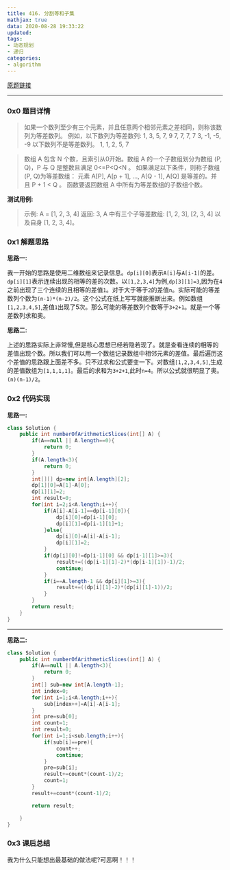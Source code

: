 ```yaml
---
title: 416. 分割等和子集
mathjax: true
data: 2020-08-28 19:33:22
updated:
tags:
- 动态规划
- 递归
categories:
- algorithm
---
```


[原题链接](https://leetcode-cn.com/problems/arithmetic-slices)


---

### 0x0 题目详情

>如果一个数列至少有三个元素，并且任意两个相邻元素之差相同，则称该数列为等差数列。
例如，以下数列为等差数列:
1, 3, 5, 7, 9
7, 7, 7, 7
3, -1, -5, -9
以下数列不是等差数列。
1, 1, 2, 5, 7
 

>数组 A 包含 N 个数，且索引从0开始。数组 A 的一个子数组划分为数组 (P, Q)，P 与 Q 是整数且满足 0<=P<Q<N 。
如果满足以下条件，则称子数组(P, Q)为等差数组：
元素 A[P], A[p + 1], ..., A[Q - 1], A[Q] 是等差的。并且 P + 1 < Q 。
函数要返回数组 A 中所有为等差数组的子数组个数。

**测试用例:** 

>示例:
A = [1, 2, 3, 4]
返回: 3, A 中有三个子等差数组: [1, 2, 3], [2, 3, 4] 以及自身 [1, 2, 3, 4]。

### 0x1 解题思路

**思路一:**

我一开始的思路是使用二维数组来记录信息。`dp[i][0]`表示`A[i]`与`A[i-1]`的差。`dp[i][1]`表示连续出现的相等的差的次数。以`[1,2,3,4]`为例,`dp[3][1]=3`,因为在`4`之前出现了三个连续的且相等的差值`1`。对于大于等于`2`的差值`n`。实际可能的等差数列个数为`(n-1)*(n-2)/2`。这个公式在纸上写写就能推断出来。例如数组`[1,2,3,4,5]`,差值`1`出现了5次。那么可能的等差数列个数等于`3+2+1`。就是一个等差数列求和奥。

**思路二:**

上述的思路实际上非常慢,但是核心思想已经若隐若现了。就是查看连续的相等的差值出现个数。所以我们可以用一个数组记录数组中相邻元素的差值。最后遍历这个差值的思路跟上面差不多。只不过求和公式要变一下。对数组`[1,2,3,4,5]`,生成的差值数组为`[1,1,1,1]`。最后的求和为`3+2+1`,此时`n=4`。所以公式就很明显了奥。`(n)(n-1)/2`。

### 0x2 代码实现

**思路一:**

``` java
class Solution {
    public int numberOfArithmeticSlices(int[] A) {
        if(A==null || A.length==0){
            return 0;
        }
        if(A.length<3){
            return 0;
        }
        int[][] dp=new int[A.length][2];
        dp[1][0]=A[1]-A[0];
        dp[1][1]=2;
        int result=0;
        for(int i=2;i<A.length;i++){
            if(A[i]-A[i-1]==dp[i-1][0]){
                dp[i][0]=dp[i-1][0];
                dp[i][1]=dp[i-1][1]+1;
            }else{
                dp[i][0]=A[i]-A[i-1];
                dp[i][1]=2;
            }
            if(dp[i][0]!=dp[i-1][0] && dp[i-1][1]>=3){
                result+=((dp[i-1][1]-2)*(dp[i-1][1])-1)/2;
                continue;
            }
            if(i==A.length-1 && dp[i][1]>=3){
                result+=((dp[i][1]-2)*(dp[i][1]-1))/2;
            }
        }
        return result;
    }
}
```

---

**思路二:**

``` java
class Solution {
    public int numberOfArithmeticSlices(int[] A) {
        if(A==null || A.length<3){
            return 0;
        }
        int[] sub=new int[A.length-1];
        int index=0;
        for(int i=1;i<A.length;i++){
            sub[index++]=A[i]-A[i-1];
        }
        int pre=sub[0];
        int count=1;
        int result=0;
        for(int i=1;i<sub.length;i++){
            if(sub[i]==pre){ 
                count++;
                continue;
            }
            pre=sub[i];
            result+=count*(count-1)/2;
            count=1;
        }
        result+=count*(count-1)/2;

        return result;

    }
}

```

### 0x3 课后总结

我为什么只能想出最基础的做法呢?可恶啊！！！